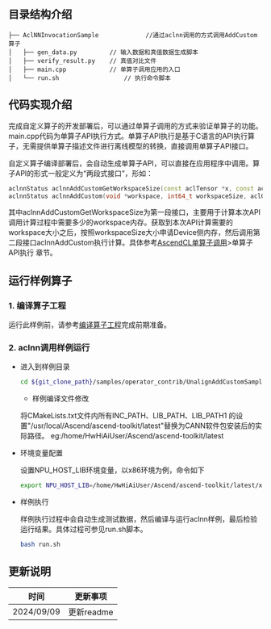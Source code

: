 ## 目录结构介绍
``` 
├── AclNNInvocationSample             //通过aclnn调用的方式调用AddCustom算子
│   ├── gen_data.py         // 输入数据和真值数据生成脚本
│   ├── verify_result.py    // 真值对比文件
│   ├── main.cpp            // 单算子调用应用的入口
│   └── run.sh                  // 执行命令脚本
``` 
## 代码实现介绍
完成自定义算子的开发部署后，可以通过单算子调用的方式来验证单算子的功能。main.cpp代码为单算子API执行方式。单算子API执行是基于C语言的API执行算子，无需提供单算子描述文件进行离线模型的转换，直接调用单算子API接口。

自定义算子编译部署后，会自动生成单算子API，可以直接在应用程序中调用。算子API的形式一般定义为“两段式接口”，形如：
   ```cpp    
   aclnnStatus aclnnAddCustomGetWorkspaceSize(const aclTensor *x, const aclTensor *y, const alcTensor *out, uint64_t workspaceSize, aclOpExecutor **executor);
   aclnnStatus aclnnAddCustom(void *workspace, int64_t workspaceSize, aclOpExecutor **executor, aclrtStream stream);
   ```
其中aclnnAddCustomGetWorkspaceSize为第一段接口，主要用于计算本次API调用计算过程中需要多少的workspace内存。获取到本次API计算需要的workspace大小之后，按照workspaceSize大小申请Device侧内存，然后调用第二段接口aclnnAddCustom执行计算。具体参考[AscendCL单算子调用](https://hiascend.com/document/redirect/CannCommunityAscendCInVorkSingleOp)>单算子API执行 章节。

## 运行样例算子
### 1. 编译算子工程
运行此样例前，请参考[编译算子工程](../README.md#operatorcompile)完成前期准备。
### 2. aclnn调用样例运行

  - 进入到样例目录

    ```bash
    cd ${git_clone_path}/samples/operator_contrib/UnalignAddCustomSample/FrameworkLaunch/AclNNInvocationSample
    ```
    - 样例编译文件修改

    将CMakeLists.txt文件内所有INC_PATH、LIB_PATH、LIB_PATH1 的设置"/usr/local/Ascend/ascend-toolkit/latest"替换为CANN软件包安装后的实际路径。 
    eg:/home/HwHiAiUser/Ascend/ascend-toolkit/latest

  - 环境变量配置

    设置NPU_HOST_LIB环境变量，以x86环境为例，命令如下
    ```bash
    export NPU_HOST_LIB=/home/HwHiAiUser/Ascend/ascend-toolkit/latest/x86_64-linux/lib64
    ```
  - 样例执行    

    样例执行过程中会自动生成测试数据，然后编译与运行aclnn样例，最后检验运行结果。具体过程可参见run.sh脚本。

    ```bash
    bash run.sh
    ```
## 更新说明
  | 时间 | 更新事项 |
|----|------|
| 2024/09/09 | 更新readme |